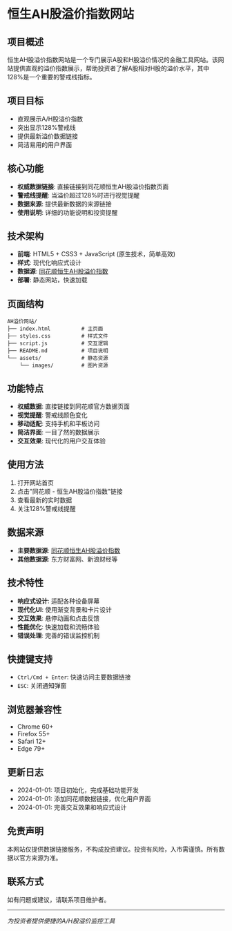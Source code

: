 # 恒生AH股溢价指数网站

## 项目概述
恒生AH股溢价指数网站是一个专门展示A股和H股溢价情况的金融工具网站。该网站提供直观的溢价指数展示，帮助投资者了解A股相对H股的溢价水平，其中128%是一个重要的警戒线指标。

## 项目目标
- 直观展示A/H股溢价指数
- 突出显示128%警戒线
- 提供最新溢价数据链接
- 简洁易用的用户界面

## 核心功能
- **权威数据链接**: 直接链接到同花顺恒生AH股溢价指数页面
- **警戒线提醒**: 当溢价超过128%时进行视觉提醒
- **数据来源**: 提供最新数据的来源链接
- **使用说明**: 详细的功能说明和投资提醒

## 技术架构
- **前端**: HTML5 + CSS3 + JavaScript (原生技术，简单高效)
- **样式**: 现代化响应式设计
- **数据源**: [同花顺恒生AH股溢价指数](https://stockpage.10jqka.com.cn/HSAHP/)
- **部署**: 静态网站，快速加载

## 页面结构
```
AH溢价网站/
├── index.html          # 主页面
├── styles.css          # 样式文件
├── script.js           # 交互逻辑
├── README.md           # 项目说明
└── assets/             # 静态资源
    └── images/         # 图片资源
```

## 功能特点
- **权威数据**: 直接链接到同花顺官方数据页面
- **视觉提醒**: 警戒线颜色变化
- **移动适配**: 支持手机和平板访问
- **简洁界面**: 一目了然的数据展示
- **交互效果**: 现代化的用户交互体验

## 使用方法
1. 打开网站首页
2. 点击"同花顺 - 恒生AH股溢价指数"链接
3. 查看最新的实时数据
4. 关注128%警戒线提醒

## 数据来源
- **主要数据源**: [同花顺恒生AH股溢价指数](https://stockpage.10jqka.com.cn/HSAHP/)
- **其他数据源**: 东方财富网、新浪财经等

## 技术特性
- **响应式设计**: 适配各种设备屏幕
- **现代化UI**: 使用渐变背景和卡片设计
- **交互效果**: 悬停动画和点击反馈
- **性能优化**: 快速加载和流畅体验
- **错误处理**: 完善的错误监控机制

## 快捷键支持
- `Ctrl/Cmd + Enter`: 快速访问主要数据链接
- `ESC`: 关闭通知弹窗

## 浏览器兼容性
- Chrome 60+
- Firefox 55+
- Safari 12+
- Edge 79+

## 更新日志
- 2024-01-01: 项目初始化，完成基础功能开发
- 2024-01-01: 添加同花顺数据链接，优化用户界面
- 2024-01-01: 完善交互效果和响应式设计

## 免责声明
本网站仅提供数据链接服务，不构成投资建议。投资有风险，入市需谨慎。所有数据以官方来源为准。

## 联系方式
如有问题或建议，请联系项目维护者。

---
*为投资者提供便捷的A/H股溢价监控工具* 